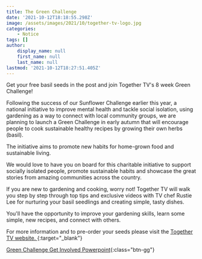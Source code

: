 ```yaml
---
title: The Green Challenge
date: '2021-10-12T18:18:55.298Z'
image: /assets/images/2021/10/together-tv-logo.jpg
categories:
    - Notice
tags: []
author:
    display_name: null
    first_name: null
    last_name: null
lastmod: '2021-10-12T18:27:51.405Z'
---
```


<p class="lead">Get your free basil seeds in the post and join Together TV's 8 week Green Challenge!</p>

Following the success of our Sunflower Challenge earlier this year, a national initiative to improve mental health and tackle social isolation, using gardening as a way to connect with local community groups, we are planning to launch a Green Challenge in early autumn that will encourage people to cook sustainable healthy recipes by growing their own herbs (basil). 

The initiative aims to promote new habits for home-grown food and sustainable living. 
 
We would love to have you on board for this charitable initiative to support socially isolated people, promote sustainable habits and showcase the great stories from amazing communities across the country. 

If you are new to gardening and cooking, worry not!  Together TV will walk you step by step through top tips and exclusive videos with TV chef Rustie Lee for nurturing your basil seedlings and creating simple, tasty dishes.

You'll have the opportunity to improve your gardening skills, learn some simple, new recipes, and connect with others.

For more information and to pre-order your seeds please visit the [Together TV website. <i class="fa fa-external-link"></i>](https://www.togethertv.com/2021-autumn-teaser-charity-partners){:target="_blank"}

[<i class="fa fa-download"></i> Green Challenge Get Involved Powerpoint](/assets/docs/green-challenge-get-involved.pptx){:class="btn-gg"}

